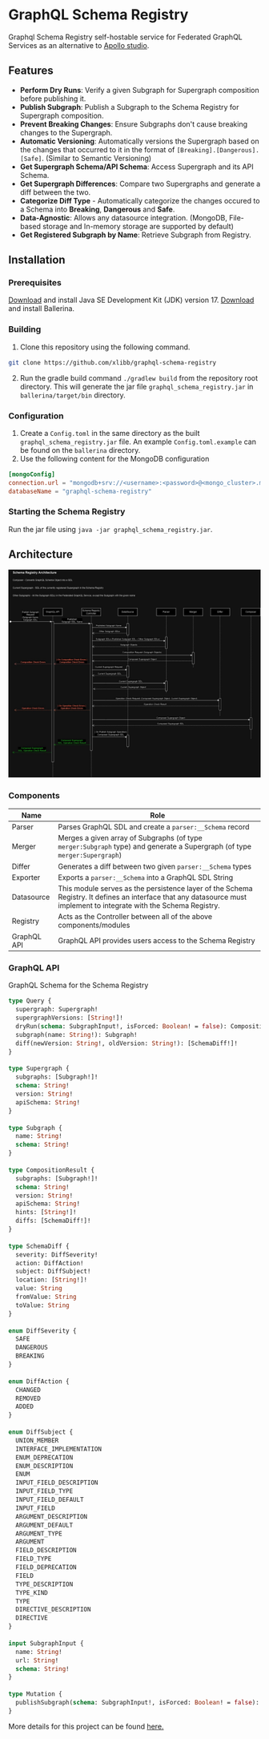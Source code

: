 # GraphQL Schema Registry

Graphql Schema Registry self-hostable service for Federated GraphQL Services as an alternative to [Apollo studio](https://studio.apollographql.com/).

## Features

- **Perform Dry Runs**: Verify a given Subgraph for Supergraph composition before publishing it.
- **Publish Subgraph**: Publish a Subgraph to the Schema Registry for Supergraph composition.
- **Prevent Breaking Changes**: Ensure Subgraphs don't cause breaking changes to the Supergraph.
- **Automatic Versioning**: Automatically versions the Supergraph based on the changes that occurred to it in the format of `[Breaking].[Dangerous].[Safe]`. (Similar to Semantic Versioning)
- **Get Supergraph Schema/API Schema**: Access Supergraph and its API Schema.
- **Get Supergraph Differences**: Compare two Supergraphs and generate a diff between the two.
- **Categorize Diff Type** - Automatically categorize the changes occured to a Schema into **Breaking**, **Dangerous** and **Safe**.
- **Data-Agnostic**: Allows any datasource integration. (MongoDB, File-based storage and In-memory storage are supported by default)
- **Get Registered Subgraph by Name**: Retrieve Subgraph from Registry.

## Installation

### Prerequisites

[Download](https://adoptopenjdk.net/) and install Java SE Development Kit (JDK) version 17.
[Download](https://ballerina.io/downloads/) and install Ballerina.

### Building

1. Clone this repository using the following command.

```bash
git clone https://github.com/xlibb/graphql-schema-registry
```

2. Run the gradle build command `./gradlew build` from the repository root directory. This will generate the jar file `graphql_schema_registry.jar` in `ballerina/target/bin` directory.

### Configuration

1. Create a `Config.toml` in the same directory as the built `graphql_schema_registry.jar` file. An example `Config.toml.example` can be found on the `ballerina` directory.
2. Use the following content for the MongoDB configuration

```toml
[mongoConfig]
connection.url = "mongodb+srv://<username>:<password>@<mongo_cluster>.mongodb.net"
databaseName = "graphql-schema-registry"
```

### Starting the Schema Registry

Run the jar file using `java -jar graphql_schema_registry.jar`.

## Architecture

![Architecture for the GraphQL Schema Registry](/assets/images/architecture.jpg)

### Components

| Name | Role |
|--|--|
| Parser | Parses GraphQL SDL and create a `parser:__Schema` record |
| Merger | Merges a given array of Subgraphs (of type `merger:Subgraph` type) and generate a Supergraph (of type `merger:Supergraph`)
| Differ | Generates a diff between two given `parser:__Schema` types |
| Exporter | Exports a `parser:__Schema` into a GraphQL SDL String |
| Datasource | This module serves as the persistence layer of the Schema Registry. It defines an interface that any datasource must implement to integrate with the Schema Registry. |
| Registry | Acts as the Controller between all of the above components/modules |
| GraphQL API | GraphQL API provides users access to the Schema Registry |

### GraphQL API

GraphQL Schema for the Schema Registry

```graphql
type Query {
  supergraph: Supergraph!
  supergraphVersions: [String!]!
  dryRun(schema: SubgraphInput!, isForced: Boolean! = false): CompositionResult
  subgraph(name: String!): Subgraph!
  diff(newVersion: String!, oldVersion: String!): [SchemaDiff!]!
}

type Supergraph {
  subgraphs: [Subgraph!]!
  schema: String!
  version: String!
  apiSchema: String!
}

type Subgraph {
  name: String!
  schema: String!
}

type CompositionResult {
  subgraphs: [Subgraph!]!
  schema: String!
  version: String!
  apiSchema: String!
  hints: [String!]!
  diffs: [SchemaDiff!]!
}

type SchemaDiff {
  severity: DiffSeverity!
  action: DiffAction!
  subject: DiffSubject!
  location: [String!]!
  value: String
  fromValue: String
  toValue: String
}

enum DiffSeverity {
  SAFE
  DANGEROUS
  BREAKING
}

enum DiffAction {
  CHANGED
  REMOVED
  ADDED
}

enum DiffSubject {
  UNION_MEMBER
  INTERFACE_IMPLEMENTATION
  ENUM_DEPRECATION
  ENUM_DESCRIPTION
  ENUM
  INPUT_FIELD_DESCRIPTION
  INPUT_FIELD_TYPE
  INPUT_FIELD_DEFAULT
  INPUT_FIELD
  ARGUMENT_DESCRIPTION
  ARGUMENT_DEFAULT
  ARGUMENT_TYPE
  ARGUMENT
  FIELD_DESCRIPTION
  FIELD_TYPE
  FIELD_DEPRECATION
  FIELD
  TYPE_DESCRIPTION
  TYPE_KIND
  TYPE
  DIRECTIVE_DESCRIPTION
  DIRECTIVE
}

input SubgraphInput {
  name: String!
  url: String!
  schema: String!
}

type Mutation {
  publishSubgraph(schema: SubgraphInput!, isForced: Boolean! = false): CompositionResult
}
```

More details for this project can be found [here.](https://github.com/ballerina-platform/ballerina-library/issues/4820)
